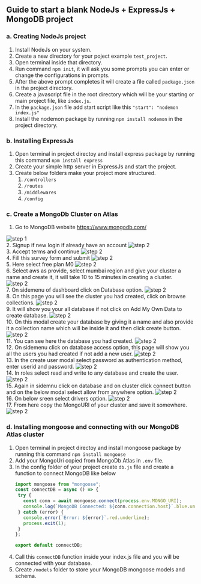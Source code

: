## Guide to start a blank NodeJs + ExpressJs + MongoDB project

### a. Creating NodeJs project
1. Install NodeJs on your system.
2. Create a new directory for your poject example `test_project`.
3. Open terminal inside that directory.
4. Run command `npm init`, it will ask you some prompts you can enter or change the configurations in prompts.
5. After the above prompt completes it will create a file called `package.json` in the project directory.
6. Create a javascript file in the root directory which will be your starting or main project file, like `index.js`.
7. In the `package.json` file add start script like this `"start": "nodemon index.js"`
8. Install the nodemon package by running `npm install nodemon` in the project directory.

### b. Installing ExpressJs
1. Open terminal in project directoy and install express package by running this command `npm install express`
2. Create your simple http server in ExpressJs and start the project.
3. Create below folders make your project more structured.
   1. `/controllers`
   2. `/routes`
   3. `/middlewares`
   4. `/config`

### c. Create a MongoDb Cluster on Atlas
1. Go to MongoDB website https://www.mongodb.com/
<img src="https://github.com/mohsinogen/BackendDevelopmentHAB2/blob/main/media/Screenshot%202024-01-30%20at%2011.36.42%20AM.png?raw=true" alt="step 1">
<br />
2. Signup if new login if already have an account
<img src="https://github.com/mohsinogen/BackendDevelopmentHAB2/blob/main/media/Screenshot%202024-01-30%20at%2011.37.02%20AM.png?raw=true" alt="step 2">
<br />
3. Accept terms and continue
<img src="https://github.com/mohsinogen/BackendDevelopmentHAB2/blob/main/media/Screenshot%202024-01-30%20at%2011.37.25%20AM.png?raw=true" alt="step 2">
<br />
4. Fill this survey form and submit
<img src="https://github.com/mohsinogen/BackendDevelopmentHAB2/blob/main/media/Screenshot%202024-01-30%20at%2011.38.31%20AM.png?raw=true" alt="step 2">
<br />
5. Here select free plan M0
<img src="https://github.com/mohsinogen/BackendDevelopmentHAB2/blob/main/media/Screenshot%202024-01-30%20at%2011.38.48%20AM.png?raw=true" alt="step 2">
<br />
6. Select aws as provide, select mumbai region and give your cluster a name and create it, it will take 10 to 15 minutes in creating a cluster.
<img src="https://github.com/mohsinogen/BackendDevelopmentHAB2/blob/main/media/Screenshot%202024-01-30%20at%2011.39.15%20AM.png?raw=true" alt="step 2">
<br />
7. On sidemenu of dashboard click on Database option.
<img src="https://github.com/mohsinogen/BackendDevelopmentHAB2/blob/main/media/Screenshot%202024-01-30%20at%2011.40.13%20AM.png?raw=true" alt="step 2">
<br />
8. On this page you will see the cluster you had created, click on browse collections.
<img src="https://github.com/mohsinogen/BackendDevelopmentHAB2/blob/main/media/Screenshot%202024-01-30%20at%203.31.04%20PM.png?raw=true" alt="step 2">
<br />
9. It will show you your all database if not click on Add My Own Data to create database.
<img src="https://github.com/mohsinogen/BackendDevelopmentHAB2/blob/main/media/Screenshot%202024-01-30%20at%203.31.19%20PM.png?raw=true" alt="step 2">
<br />
10. On this modal create your database by giving it a name and also provide it a collection name which will be inside it and then click create button.
<img src="https://github.com/mohsinogen/BackendDevelopmentHAB2/blob/main/media/Screenshot%202024-01-30%20at%203.31.42%20PM.png?raw=true" alt="step 2">
<br />
11. You can see here the database you had created.
<img src="https://github.com/mohsinogen/BackendDevelopmentHAB2/blob/main/media/Screenshot%202024-01-30%20at%203.31.54%20PM.png?raw=true" alt="step 2">
<br />
12. On sidemenu click on database access option, this page will show you all the users you had created if not add a new user.
<img src="https://github.com/mohsinogen/BackendDevelopmentHAB2/blob/main/media/Screenshot%202024-01-30%20at%203.32.31%20PM.png?raw=true" alt="step 2">
<br />
13. In the create user modal select password as authentication method, enter userid and password.
<img src="https://github.com/mohsinogen/BackendDevelopmentHAB2/blob/main/media/Screenshot%202024-01-30%20at%203.32.55%20PM.png?raw=true" alt="step 2">
<br />
14. In roles select read and write to any database and create the user.
<img src="https://github.com/mohsinogen/BackendDevelopmentHAB2/blob/main/media/Screenshot%202024-01-30%20at%203.33.07%20PM.png?raw=true" alt="step 2">
<br />
15. Again in sidemnu click on database and on cluster click connect button and on the below modal select allow from anywhere option.
<img src="https://github.com/mohsinogen/BackendDevelopmentHAB2/blob/main/media/Screenshot%202024-01-30%20at%203.33.31%20PM.png?raw=true" alt="step 2">
<br />
16. On below sreen select drivers option.
<img src="https://github.com/mohsinogen/BackendDevelopmentHAB2/blob/main/media/Screenshot%202024-01-30%20at%203.33.57%20PM.png?raw=true" alt="step 2">
<br />
17. From here copy the MongoURI of your cluster and save it somewhere.
<img src="https://github.com/mohsinogen/BackendDevelopmentHAB2/blob/main/media/Screenshot%202024-01-30%20at%203.34.04%20PM.png?raw=true" alt="step 2">
<br />


### d. Installing mongoose and connecting with our MongoDB Atlas cluster
1. Open terminal in project directoy and install mongoose package by running this command `npm install mongoose`
2. Add your MongoUri copied from MongoDb Atlas in `.env` file. 
3. In the config folder of your project create `db.js` file and create a function to connect MongoDB like below
   ```javascript
   import mongoose from "mongoose";
   const connectDB = async () => {
    try {
      const conn = await mongoose.connect(process.env.MONGO_URI);
      console.log(`MongoDB Connected: ${conn.connection.host}`.blue.underline);
    } catch (error) {
      console.error(`Error: ${error}`.red.underline);
      process.exit(1);
    }
   };

   export default connectDB;
   ```
  4. Call this `connectDB` function inside your index.js file and you will be connected with your database.
  5. Create `/models` folder to store your MongoDB mongoose models and schema.
